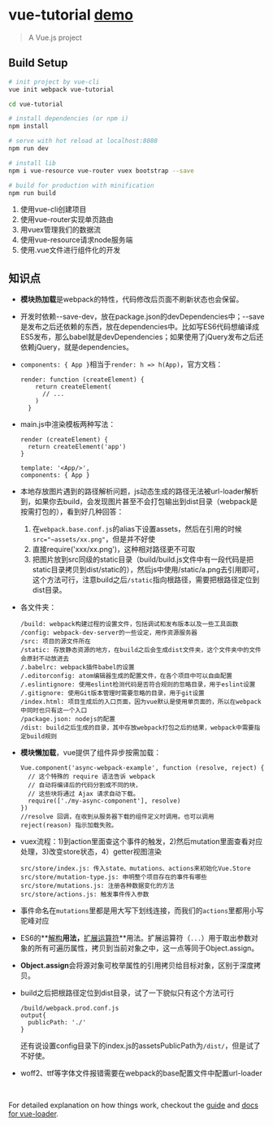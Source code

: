 # vue-tutorial  [demo](http://kad0108.github.io/Html5/vue-tutorial/dist/)

> A Vue.js project

## Build Setup

``` bash
# init project by vue-cli
vue init webpack vue-tutorial

cd vue-tutorial

# install dependencies (or npm i)
npm install

# serve with hot reload at localhost:8080
npm run dev

# install lib
npm i vue-resource vue-router vuex bootstrap --save

# build for production with minification
npm run build
```

1. 使用vue-cli创建项目
2. 使用vue-router实现单页路由
3. 用vuex管理我们的数据流
4. 使用vue-resource请求node服务端
5. 使用.vue文件进行组件化的开发


## 知识点

* **模块热加载**是webpack的特性，代码修改后页面不刷新状态也会保留。

* 开发时依赖--save-dev，放在package.json的devDependencies中；--save是发布之后还依赖的东西，放在dependencies中。比如写ES6代码想编译成ES5发布，那么babel就是devDependencies；如果使用了jQuery发布之后还依赖jQuery，就是dependencies。

* ```components: { App }```相当于```render: h => h(App)```，官方文档：

  ```
  render: function (createElement) {
      return createElement(
        // ...
      )
    }
  ```

* main.js中渲染模板两种写法：

  ```
  render (createElement) {
    return createElement('app')
  }
  ```
  ```
  template: '<App/>',
  components: { App }
  ```

* 本地存放图片遇到的路径解析问题，js动态生成的路径无法被url-loader解析到，如果你去build，会发现图片甚至不会打包输出到dist目录（webpack是按需打包的），看到好几种回答：

  1. 在```webpack.base.conf.js```的alias下设置assets，然后在引用的时候```src="~assets/xx.png"```，但是并不好使
  2. 直接require('xxx/xx.png')，这种相对路径更不可取
  3. 把图片放到src同级的static目录（build/build.js文件中有一段代码是把static目录拷贝到dist/static的），然后js中使用/static/a.png去引用即可，这个方法可行，注意build之后```/static```指向根路径，需要把根路径定位到dist目录。

* 各文件夹：

  ```
  /build: webpack构建过程的设置文件，包括调试和发布版本以及一些工具函数
  /config: webpack-dev-server的一些设定，用作资源服务器
  /src: 项目的源文件所在
  /static: 存放静态资源的地方，在build之后会生成dist文件夹，这个文件夹中的文件会原封不动放进去
  /.babelrc: webpack插件babel的设置
  /.editorconfig: atom编辑器生成的配置文件，在各个项目中可以自由配置
  /.eslintignore: 使用eslint检测代码是否符合规则的忽略目录，用于eslint设置
  /.gitignore: 使用Git版本管理时需要忽略的目录，用于git设置
  /index.html: 项目生成后的入口页面，因为vue默认是使用单页面的，所以在webpack中同时也只有这一个入口
  /package.json: nodejs的配置 
  /dist: build之后生成的目录，其中存放webpack打包之后的结果，webpack中需要指定build规则
  ```

* **模块懒加载**，vue提供了组件异步按需加载：

  ```
  Vue.component('async-webpack-example', function (resolve, reject) {
    // 这个特殊的 require 语法告诉 webpack
    // 自动将编译后的代码分割成不同的块，
    // 这些块将通过 Ajax 请求自动下载。
    require(['./my-async-component'], resolve)
  })
  //resolve 回调，在收到从服务器下载的组件定义时调用。也可以调用reject(reason) 指示加载失败。
  ```

* vuex流程：1)到action里面查这个事件的触发，2)然后mutation里面查看对应处理，3)改变store状态，4）getter视图渲染

  ```
  src/store/index.js: 传入state、mutations、actions来初始化Vue.Store
  src/store/mutation-type.js: 申明整个项目存在的事件有哪些
  src/store/mutations.js: 注册各种数据变化的方法
  src/store/actions.js: 触发事件传入参数
  ```

* 事件命名在`mutations`里都是用大写下划线连接，而我们的`actions`里都用小写驼峰对应

* ES6的**[解构](http://es6.ruanyifeng.com/#docs/destructuring)**用法，**[扩展运算符](http://es6.ruanyifeng.com/?search=%E6%89%A9%E5%B1%95%E8%BF%90%E7%AE%97%E7%AC%A6&x=0&y=0#docs/object#对象的扩展运算符)**用法。扩展运算符（`...`）用于取出参数对象的所有可遍历属性，拷贝到当前对象之中，这一点等同于Object.assign。

* **Object.assign**会将源对象可枚举属性的引用拷贝给目标对象，区别于深度拷贝。

* build之后把根路径定位到dist目录，试了一下貌似只有这个方法可行

  ```
  /build/webpack.prod.conf.js
  output{
    publicPath: './'
  }
  ```

  还有说设置config目录下的index.js的assetsPublicPath为```/dist/```，但是试了不好使。

* woff2、ttf等字体文件报错需要在webpack的base配置文件中配置url-loader

  ​




For detailed explanation on how things work, checkout the [guide](http://vuejs-templates.github.io/webpack/) and [docs for vue-loader](http://vuejs.github.io/vue-loader).
